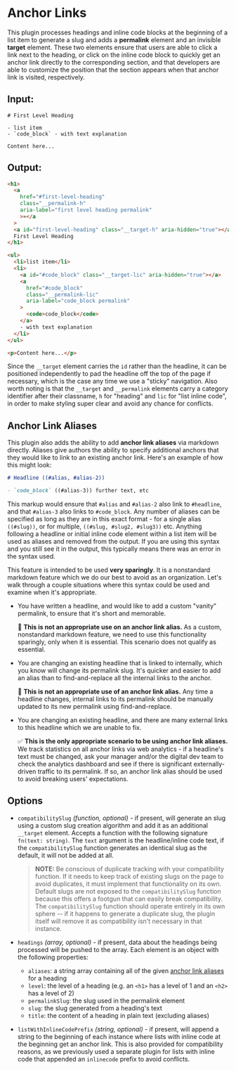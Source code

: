 # Anchor Links

This plugin processes headings and inline code blocks at the beginning of a list item to generate a slug and adds a **permalink** element and an invisible **target** element. These two elements ensure that users are able to click a link next to the heading, or click on the inline code block to quickly get an anchor link directly to the corresponding section, and that developers are able to customize the position that the section appears when that anchor link is visited, respectively.

## Input:

```mdx
# First Level Heading

- list item
- `code_block` - with text explanation

Content here...
```

## Output:

```html
<h1>
  <a
    href="#first-level-heading"
    class="__permalink-h"
    aria-label="first level heading permalink"
    >»</a
  >
  <a id="first-level-heading" class="__target-h" aria-hidden="true"></a>
  First Level Heading
</h1>

<ul>
  <li>list item</li>
  <li>
    <a id="#code_block" class="__target-lic" aria-hidden="true"></a>
    <a
      href="#code_block"
      class="__permalink-lic"
      aria-label="code_block permalink"
    >
      <code>code_block</code>
    </a>
    - with text explanation
  </li>
</ul>

<p>Content here...</p>
```

Since the `__target` element carries the `id` rather than the headline, it can be positioned independently to pad the headline off the top of the page if necessary, which is the case any time we use a "sticky" navigation. Also worth noting is that the `__target` and `__permalink` elements carry a category identifier after their classname, `h` for "heading" and `lic` for "list inline code", in order to make styling super clear and avoid any chance for conflicts.

## Anchor Link Aliases

This plugin also adds the ability to add **anchor link aliases** via markdown directly. Aliases give authors the ability to specify additional anchors that they would like to link to an existing anchor link. Here's an example of how this might look:

```md
# Headline ((#alias, #alias-2))

- `code_block` ((#alias-3)) further text, etc
```

This markup would ensure that `#alias` and `#alias-2` also link to `#headline`, and that `#alias-3` also links to `#code_block`. Any number of aliases can be specified as long as they are in this exact format - for a single alias `((#slug))`, or for multiple, `((#slug, #slug2, #slug3))` etc. Anything following a headline or initial inline code element within a list item will be used as aliases and removed from the output. If you are using this syntax and you still see it in the output, this typically means there was an error in the syntax used.

This feature is intended to be used **very sparingly**. It is a nonstandard markdown feature which we do our best to avoid as an organization. Let's walk through a couple situations where this syntax could be used and examine when it's appropriate.

- You have written a headline, and would like to add a custom "vanity" permalink, to ensure that it's short and memorable.

  🚫 **This is not an appropriate use on an anchor link alias.** As a custom, nonstandard markdown feature, we need to use this functionality sparingly, only when it is essential. This scenario does not qualify as essential.

- You are changing an existing headline that is linked to internally, which you know will change its permalink slug. It's quicker and easier to add an alias than to find-and-replace all the internal links to the anchor.

  🚫 **This is not an appropriate use of an anchor link alias.** Any time a headline changes, internal links to its permalink should be manually updated to its new permalink using find-and-replace.

- You are changing an existing headline, and there are many external links to this headline which we are unable to fix.

  ✅ **This is the only appropriate scenario to be using anchor link aliases.** We track statistics on all anchor links via web analytics - if a headline's text must be changed, ask your manager and/or the digital dev team to check the analytics dashboard and see if there is significant externally-driven traffic to its permalink. If so, an anchor link alias should be used to avoid breaking users' expectations.

## Options

- `compatibilitySlug` _(function, optional)_ - if present, will generate an slug using a custom slug creation algorithm and add it as an additional `__target` element. Accepts a function with the following signature `fn(text: string)`. The `text` argument is the headline/inline code text, if the `compatibilitySlug` function generates an identical slug as the default, it will not be added at all.

  > **NOTE:** Be conscious of duplicate tracking with your compatibility function. If it needs to keep track of existing slugs on the page to avoid duplicates, it must implement that functionality on its own. Default slugs are not exposed to the `compatibilitySlug` function because this offers a footgun that can easily break compatibility. The `compatibilitySlug` function should operate entirely in its own sphere -- if it happens to generate a duplicate slug, the plugin itself will remove it as compatibility isn't necessary in that instance.

- `headings` _(array, optional)_ - if present, data about the headings being processed will be pushed to the array. Each element is an object with the following properties:

  - `aliases`: a string array containing all of the given [anchor link aliases](#anchor-link-aliases) for a heading
  - `level`: the level of a heading (e.g. an `<h1>` has a level of 1 and an `<h2>` has a level of 2)
  - `permalinkSlug`: the slug used in the permalink element
  - `slug`: the slug generated from a heading's text
  - `title`: the content of a heading in plain text (excluding aliases)

- `listWithInlineCodePrefix` _(string, optional)_ - if present, will append a string to the beginning of each instance where lists with inline code at the beginning get an anchor link. This is also provided for compatibility reasons, as we previously used a separate plugin for lists with inline code that appended an `inlinecode` prefix to avoid conflicts.
